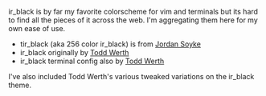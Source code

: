 ir_black is by far my favorite colorscheme for vim and terminals but its hard
to find all the pieces of it across the web.  I'm aggregating them here for my
own ease of use.

* tir_black (aka 256 color ir_black) is from [Jordan
  Soyke](http://www.vim.org/scripts/script.php?script_id=2777)
* ir_black originally by [Todd
  Werth](http://toddwerth.com/2008/04/30/the-last-vim-color-scheme-youll-ever-need/)
* ir_black terminal config also by [Todd
  Werth](http://toddwerth.com/2011/07/21/the-original-ir_black-for-os-x-lion/)


I've also included Todd Werth's various tweaked variations on the ir_black
theme.
